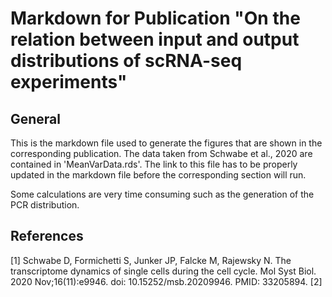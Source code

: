 # Markdown for Publication "On the relation between input and output distributions of scRNA-seq experiments"

## General
This is the markdown file used to generate the figures that are shown in the corresponding publication. The data taken from Schwabe et al., 2020 are contained in 'MeanVarData.rds'. The link to this file has to be properly updated in the markdown file before the corresponding section will run.

Some calculations are very time consuming such as the generation of the PCR distribution.

## References
[1] Schwabe D, Formichetti S, Junker JP, Falcke M, Rajewsky N. The transcriptome dynamics of single cells during the cell cycle. Mol Syst Biol. 2020 Nov;16(11):e9946. doi: 10.15252/msb.20209946. PMID: 33205894.
[2] 
